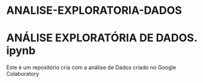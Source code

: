 # ANALISE-EXPLORATORIA-DADOS
# ANÁLISE EXPLORATÓRIA DE DADOS. ipynb
Este é um repositório cria com a análise de Dados criado no Google Colaboratory 
